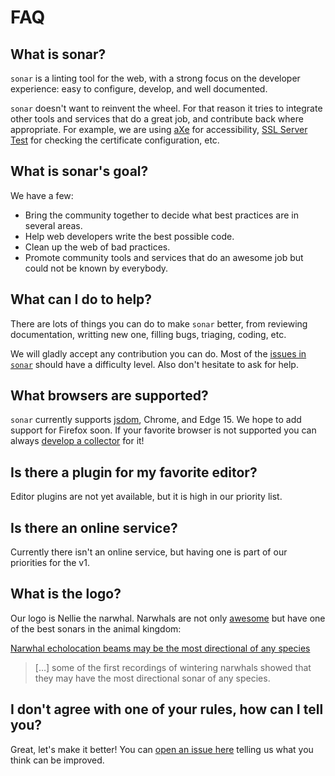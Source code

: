 # FAQ

## What is sonar?

`sonar` is a linting tool for the web, with a strong focus on
the developer experience: easy to configure, develop, and well
documented.

`sonar` doesn't want to reinvent the wheel. For that reason it
tries to integrate other tools and services that do a great job,
and contribute back where appropriate. For example, we are using
[aXe](https://www.deque.com/products/axe/) for accessibility,
[SSL Server Test](https://www.ssllabs.com/ssltest/) for checking
the certificate configuration, etc.

## What is sonar's goal?

We have a few:

* Bring the community together to decide what best practices are
  in several areas.
* Help web developers write the best possible code.
* Clean up the web of bad practices.
* Promote community tools and services that do an awesome job but
  could not be known by everybody.

## What can I do to help?

There are lots of things you can do to make `sonar` better, from
reviewing documentation, writting new one, filling bugs, triaging,
coding, etc.

We will gladly accept any contribution you can do. Most of the
[issues in `sonar`](https://github.com/sonarwhal/sonar/issues) should
have a difficulty level. Also don't hesitate to ask for help.

## What browsers are supported?

`sonar` currently supports [jsdom](https://github.com/tmpvar/jsdom),
Chrome, and Edge 15. We hope to add support for Firefox soon. If your
favorite browser is not supported you can always
[develop a collector](/docs/developer-guide/collectors/index.md) for it!

## Is there a plugin for my favorite editor?

Editor plugins are not yet available, but it is high in our priority
list.

## Is there an online service?

Currently there isn't an online service, but having one is part of our
priorities for the v1.

## What is the logo?

Our logo is Nellie the narwhal. Narwhals are not only
[awesome](https://www.youtube.com/watch?v=ykwqXuMPsoc) but have one of
the best sonars in the animal kingdom:

[Narwhal echolocation beams may be the most directional of any
species](https://www.sciencedaily.com/releases/2016/11/161110154942.htm)

> […] some of the first recordings of wintering narwhals showed that
> they may have the most directional sonar of any species.

## I don't agree with one of your rules, how can I tell you?

Great, let's make it better! You can [open an issue
here](https://github.com/sonarwhal/sonar/issues/new) telling us what
you think can be improved.
